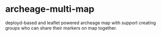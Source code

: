# archeage-multi-map
deployd-based and leaflet powered archeage map with support creating groups who can share their markers on map together.